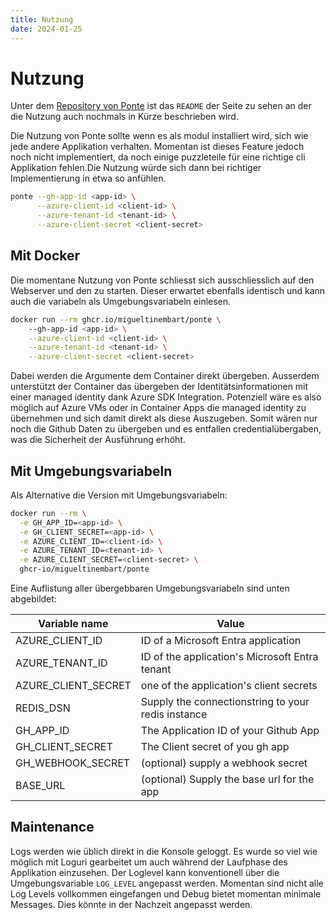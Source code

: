 ```yaml
---
title: Nutzung
date: 2024-01-25
---
```


# Nutzung

Unter dem [Repository von Ponte](https://github.com/migueltinembart/ponte) ist das `README` der Seite zu sehen an der die Nutzung auch nochmals in Kürze beschrieben wird. 

Die Nutzung von Ponte sollte wenn es als modul installiert wird, sich wie jede andere Applikation verhalten. Momentan ist dieses Feature jedoch noch nicht implementiert, da noch einige puzzleteile für eine richtige cli Applikation fehlen.Die Nutzung würde sich dann bei richtiger Implementierung in etwa so anfühlen. 

```bash
ponte --gh-app-id <app-id> \
      --azure-client-id <client-id> \
      --azure-tenant-id <tenant-id> \
      --azure-client-secret <client-secret>
```

## Mit Docker

Die momentane Nutzung von Ponte schliesst sich ausschliesslich auf den Webserver und den zu starten. Dieser erwartet ebenfalls identisch und kann auch die variabeln als Umgebungsvariabeln einlesen. 

```bash
docker run --rm ghcr.io/migueltinembart/ponte \ 
    --gh-app-id <app-id> \
    --azure-client-id <client-id> \
    --azure-tenant-id <tenant-id> \
    --azure-client-secret <client-secret>
```

Dabei werden die Argumente dem Container direkt übergeben. Ausserdem unterstützt der Container das übergeben der Identitätsinformationen mit einer managed identity dank Azure SDK Integration. Potenziell wäre es also möglich auf Azure VMs oder in Container Apps die managed identity zu übernehmen und sich damit direkt als diese Auszugeben. Somit wären nur noch die Github Daten zu übergeben und es entfallen credentialübergaben, was die Sicherheit der Ausführung erhöht.

## Mit Umgebungsvariabeln

Als Alternative die Version mit Umgebungsvariabeln:

```bash
docker run --rm \
  -e GH_APP_ID=<app-id> \
  -e GH_CLIENT_SECRET=<app-id> \
  -e AZURE_CLIENT_ID=<client-id> \
  -e AZURE_TENANT_ID=<tenant-id> \
  -e AZURE_CLIENT_SECRET=<client-secret> \
  ghcr-io/migueltinembart/ponte
```

Eine Auflistung aller übergebbaren Umgebungsvariabeln sind unten abgebildet:

| Variable name       | Value |
| --- | --- |
| AZURE_CLIENT_ID     |	ID of a Microsoft Entra application |
| AZURE_TENANT_ID     |	ID of the application's Microsoft Entra tenant | 
| AZURE_CLIENT_SECRET |	one of the application's client secrets | 
| REDIS_DSN | Supply the connectionstring to your redis instance |
| GH_APP_ID           | The Application ID of your Github App |
| GH_CLIENT_SECRET | The Client secret of you gh app |
| GH_WEBHOOK_SECRET | (optional) supply a webhook secret |
| BASE_URL | (optional) Supply the base url for the app |



## Maintenance

Logs werden wie üblich direkt in die Konsole geloggt. Es wurde so viel wie möglich mit Loguri gearbeitet um auch während der Laufphase des Applikation einzusehen. Der Loglevel kann konventionell über die Umgebungsvariable `LOG_LEVEL` angepasst werden. Momentan sind nicht alle Log Levels vollkommen eingefangen und Debug bietet momentan minimale Messages. Dies könnte in der Nachzeit angepasst werden.
